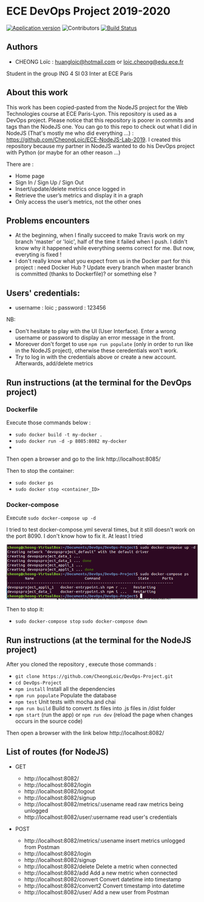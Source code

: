 # ECE DevOps Project 2019-2020
[![Application version](https://img.shields.io/badge/version-1.2.2-green)](https://github.com/CheongLoic/DevOps-Project/releases/tag/v1.2.2)
![Contributors](https://img.shields.io/badge/contributors-1-yellow)
[![Build Status](https://travis-ci.org/CheongLoic/DevOps-Project.svg?branch=master)](https://travis-ci.org/CheongLoic/DevOps-Project)


## Authors
- CHEONG Loïc : huangloic@hotmail.com or loic.cheong@edu.ece.fr

Student in the group ING 4 SI 03 Inter at ECE Paris

## About this work
This work has been copied-pasted from the NodeJS project for the Web Technologies course at ECE Paris-Lyon. 
This repository is used as a DevOps project. Please notice that this repository is poorer in commits and tags than the NodeJS one. 
You can go to this repo to check out what I did in NodeJS (That's mostly me who did everything ...) : https://github.com/CheongLoic/ECE-NodeJS-Lab-2019. 
I created this repository because my partner in NodeJS wanted to do his DevOps project with Python (or maybe for an other reason ...)

There are : 
- Home page
- Sign In / Sign Up / Sign Out
- Insert/update/delete metrics once logged in
- Retrieve the user’s metrics and display it in a graph
- Only access the user’s metrics, not the other ones

## Problems encounters
- At the beginning, when I finally succeed to make Travis work on my branch 'master' or 'loic', half of the time it failed when I push. I didn't know why it happened while everything seems correct for me. But now, everyting is fixed !
- I don't really know what you expect from us in the Docker part for this project : need Docker Hub ? Update every branch when master branch is committed (thanks to Dockerfile)? or something else ?


## Users' credentials:
- username : loic ; password : 123456

NB: 
- Don't hesitate to play with the UI (User Interface). Enter a wrong username or password to display an error message in the front.
- Moreover don't forget to use `npm run populate` (only in order to run like in the NodeJS project), otherwise these ceredentials won't work.
- Try to log in with the credentials above or create a new account. Afterwards, add/delete metrics 



## Run instructions (at the terminal for the DevOps project)
### Dockerfile
Execute those commands below :
- `sudo docker build -t my-docker .`
- `sudo docker run -d -p 8085:8082 my-docker`
- 

Then open a browser and go to the link http://localhost:8085/ 

Then to stop the container:
- `sudo docker ps`
- `sudo docker stop <container_ID>`


### Docker-compose
Execute `sudo docker-compose up -d`

I tried to test docker-compose.yml several times, but it still doesn't work on the port 8090. I don't know how to fix it. At least I tried

![alt test](screenshots/Half_done.PNG)

Then to stop it:
- `sudo docker-compose stop`
`sudo docker-compose down`


## Run instructions (at the terminal for the NodeJS project)
After you cloned the repository , execute those commands :
- `git clone https://github.com/CheongLoic/DevOps-Project.git`
- `cd DevOps-Project`
- `npm install` Install all the dependencies
- `npm run populate` Populate the database
- `npm test` Unit tests with mocha and chai 
- `npm run build` Build to convert .ts files into .js files in /dist folder
- `npm start` (run the app) or `npm run dev` (reload the page when changes occurs in the source code)

Then open a browser with the link below http://localhost:8082/

## List of routes (for NodeJS)

* GET
    - http://localhost:8082/ 
    - http://localhost:8082/login
    - http://localhost:8082/logout
    - http://localhost:8082/signup
    - http://localhost:8082/metrics/:usename read raw metrics being unlogged
    - http://localhost:8082/user/:username read user's credentials

* POST
    - http://localhost:8082/metrics/:usename insert metrics unlogged from Postman
    - http://localhost:8082/login
    - http://localhost:8082/signup
    - http://localhost:8082/delete Delete a metric when connected
    - http://localhost:8082/add Add a new metric when connected
    - http://localhost:8082/convert Convert datetime into timestamp
    - http://localhost:8082/convert2 Convert timestamp into datetime
    - http://localhost:8082/user/ Add a new user from Postman

